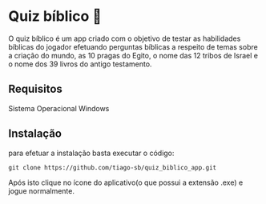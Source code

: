 # Quiz bíblico 📖
O quiz bíblico é um app criado com o objetivo de testar as habilidades bíblicas do jogador
efetuando perguntas bíblicas a respeito de temas sobre a criação do mundo, as 10 pragas do Egito,
o nome das 12 tribos de Israel e o nome dos 39 livros do antigo testamento.

## Requisitos
Sistema Operacional Windows 

## Instalação
para efetuar a instalação basta executar o código:
```
git clone https://github.com/tiago-sb/quiz_biblico_app.git
```
Após isto clique no ícone do aplicativo(o que possui a extensão .exe) e jogue normalmente.

